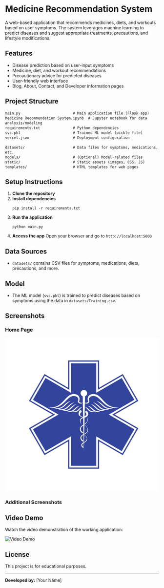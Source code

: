 # Medicine Recommendation System

A web-based application that recommends medicines, diets, and workouts based on user symptoms. The system leverages machine learning to predict diseases and suggest appropriate treatments, precautions, and lifestyle modifications.

## Features
- Disease prediction based on user-input symptoms
- Medicine, diet, and workout recommendations
- Precautionary advice for predicted diseases
- User-friendly web interface
- Blog, About, Contact, and Developer information pages

## Project Structure
```
main.py                        # Main application file (Flask app)
Medicine Recommendation System.ipynb  # Jupyter notebook for data analysis/modeling
requirements.txt               # Python dependencies
svc.pkl                        # Trained ML model (pickle file)
vercel.json                    # Deployment configuration

datasets/                      # Data files for symptoms, medications, etc.
models/                        # (Optional) Model-related files
static/                        # Static assets (images, CSS, JS)
templates/                     # HTML templates for web pages
```

## Setup Instructions
1. **Clone the repository**
2. **Install dependencies**
   ```
   pip install -r requirements.txt
   ```
3. **Run the application**
   ```
   python main.py
   ```
4. **Access the app**
   Open your browser and go to `http://localhost:5000`

## Data Sources
- `datasets/` contains CSV files for symptoms, medications, diets, precautions, and more.

## Model
- The ML model (`svc.pkl`) is trained to predict diseases based on symptoms using the data in `datasets/Training.csv`.


## Screenshots
### Home Page
![Home Page](static/img.jpg)

### Additional Screenshots
<!-- Add more screenshots as needed -->

## Video Demo
Watch the video demonstration of the working application:

![Video Demo](static/video_demo.gif)
<!-- Or embed a YouTube link if available -->
<!-- [Watch on YouTube](https://youtu.be/your-demo-link) -->

## License
This project is for educational purposes.

---
**Developed by:** [Your Name]
